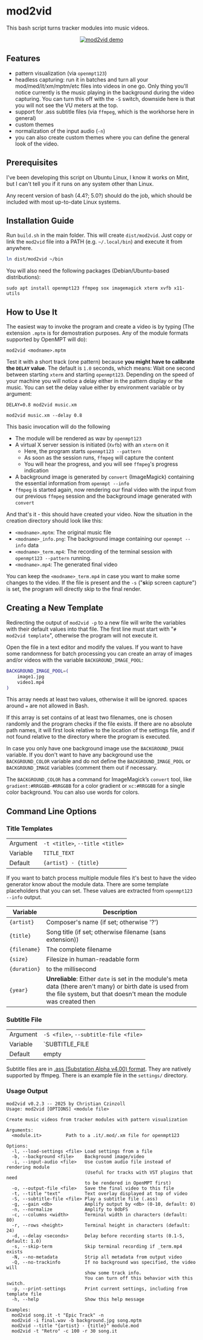 # mod2vid

This bash script turns tracker modules into music videos.

<center>

[![mod2vid demo](https://img.youtube.com/vi/awEMUQ_7STY/0.jpg)](https://www.youtube.com/watch?v=awEMUQ_7STY)

</center>

## Features

 - pattern visualization (via `openmpt123`)
 - headless capturing: run it in batches and turn all your mod/med/it/xm/mptm/etc files into videos in one go. Only thing you'll notice currently is the music playing in the background during the video capturing. You can turn this off with the `-S` switch, downside here is that you will not see the VU meters at the top.
 - support for .ass subtitle files (via `ffmpeg`, which is the workhorse here in general)
 - custom themes
 - normalization of the input audio (`-n`)
 - you can also create custom themes where you can define the general look of the video.

## Prerequisites

I've been developing this script on Ubuntu Linux, I know it works on Mint, but I can't tell you if it runs on any system other than Linux.

Any recent version of bash (4.4?; 5.0?) should do the job, which should be included with most up-to-date Linux systems.

## Installation Guide

Run `build.sh` in the main folder. This will create `dist/mod2vid`. Just copy or link the `mod2vid` file into a PATH (e.g. `~/.local/bin`) and execute it from anywhere.
```bash
ln dist/mod2vid ~/bin
```

You will also need the following packages (Debian/Ubuntu-based distributions):

```
sudo apt install openmpt123 ffmpeg sox imagemagick xterm xvfb x11-utils
```

## How to Use It

The easiest way to invoke the program and create a video is by typing (The extension `.mptm` is for demostration purposes. Any of the module formats supported by OpenMPT will do):

```
mod2vid <modname>.mptm
```

Test it with a short track (one pattern) because **you might have to calibrate the `DELAY` value**. The default is `1.0` seconds, which means: Wait one second between starting `xterm` and starting `openmpt123`. Depending on the speed of your machine you will notice a delay either in the pattern display or the music. You can set the delay value either by environment variable or by argument:

```
DELAY=0.8 mod2vid music.xm
```

```
mod2vid music.xm --delay 0.8
```

This basic invocation will do the following
  - The module will be rendered as wav by `openmpt123`
  - A virtual X server session is initiated (`Xvfb`) with an `xterm` on it
     - Here, the program starts `openmpt123 --pattern`
     - As soon as the session runs, `ffmpeg` will capture the content
     - You will hear the progress, and you will see `ffmpeg`'s progress indication
  - A background image is generated by `convert` (ImageMagick) containing the essential information from `openmpt --info`
  - `ffmpeg` is started again, now rendering our final video with the input from our previous `ffmpeg` session and the background image generated with `convert`

And that's it - this should have created your video. Now the situation in the creation directory should look like this:
- `<modname>.mptm`: The original music file
- `<modname>_info.png`: The background image containing our `openmpt --info` data
- `<modname>_term.mp4`: The recording of the terminal session with `openmpt123 --pattern` running.
- `<modname>.mp4`: The generated final video

You can keep the `<modname>_term.mp4` in case you want to make some changes to the video. If the file is present and the `-s` ("**s**kip screen capture") is set, the program will directly skip to the final render.

## Creating a New Template

Redirecting the output of `mod2vid -p` to a new file will write the variables with their default values into that file. The first line must start with "`# mod2vid template`", otherwise the program will not execute it.

Open the file in a text editor and modify the values. If you want to have some randomness for batch processing you can create an array of images and/or videos with the variable `BACKGROUND_IMAGE_POOL`:

```bash
BACKGROUND_IMAGE_POOL=(
	image1.jpg
	video1.mp4
)
```

This array needs at least two values, otherwise it will be ignored. spaces around `=` are not allowed in Bash.

If this array is set contains of at least two filenames, one is chosen randomly and the program checks if the file exists. If there are no absolute path names, it will first look relative to the location of the settings file, and if not found relative to the directory where the program is executed.

In case you only have one background image use the `BACKGROUND_IMAGE` variable. If you don't want to have any background use the `BACKGROUND_COLOR` variable and do not define the `BACKGROUND_IMAGE_POOL` or `BACKGROUND_IMAGE` variables (comment them out if necessary.

The `BACKGROUND_COLOR` has a command for ImageMagick’s `convert` tool, like `gradient:#RRGGBB-#RRGGBB` for a color gradient or `xc:#RRGGBB` for a single color background. You can also use words for colors.

## Command Line Options

### Title Templates

|||
|---|---|
| Argument    | `-t <title>`, `--title <title>`|
| Variable    | `TITLE_TEXT`                   |
| Default     | `{artist} - {title}`           |

If you want to batch process multiple module files it's best to have the video generator know about the module data. There are some template placeholders that you can set. These values are extracted from `openmpt123 --info` output.

| Variable | Description |
|----------|-------------|
| `{artist}` | Composer's name (if set; otherwise '?') |
| `{title}`  | Song title (if set; otherwise filename (sans extension)) |
| `{filename}`| The complete filename |
| `{size}`   | Filesize in human-readable form |
| `{duration}` | to the millisecond |
| `{year}` | **Unreliable**: Either `date` is set in the module's meta data (there aren't many) or birth date is used from the file system, but that doesn't mean the module was created then |

### Subtitle File

|||
|---|---|
| Argument    | `-S <file>`, `--subtitle-file <file>`|
| Variable    | `SUBTITLE_FILE |
| Default     | empty |

Subtitle files are in [.ass (Substation Alpha v4.00) format](https://web.archive.org/web/20170625033533/http://www.tcax.org/docs/ass-specs.htm). They are natively supported by ffmpeg. There is an example file in the `settings/` directory.


### Usage Output

```plaintext
mod2vid v0.2.3 -- 2025 by Christian Czinzoll
Usage: mod2vid [OPTIONS] <module file>

Create music videos from tracker modules with pattern visualization

Arguments:
  <module.it>         Path to a .it/.mod/.xm file for openmpt123

Options:
  -l, --load-settings <file> Load settings from a file
  -b, --background <file>    Background image/video
  -i, --input-audio <file>   Use custom audio file instead of rendering module
                             (Useful for tracks with VST plugins that need
                             to be rendered in OpenMPT first)
  -o, --output-file <file>   Save the final video to this file
  -t, --title "text"         Text overlay displayed at top of video
  -S, --subtitle-file <file> Play a subtitle file (.ass)
  -g, --gain <db>            Amplify output by <db> (0-10, default: 0)
  -n, --normalize            Amplify to 0dbFS
  -c, --columns <width>      Terminal width in characters (default: 80)
  -r, --rows <height>        Terminal height in characters (default: 24)
  -d, --delay <seconds>      Delay before recording starts (0.1-5, default: 1.0)
  -s, --skip-term            Skip terminal recording if _term.mp4 exists
  -N, --no-metadata          Strip all metadata from output video
  -Q, --no-trackinfo         If no background was specified, the video will
                             show some track info.
                             You can turn off this behavior with this switch.
  -p, --print-settings       Print current settings, including from template file
  -h, --help                 Show this help message

Examples:
  mod2vid song.it -t "Epic Track" -n
  mod2vid -i final.wav -b background.jpg song.mptm
  mod2vid --title "{artist} - {title}" module.mod
  mod2vid -t "Retro" -c 100 -r 30 song.it
```

